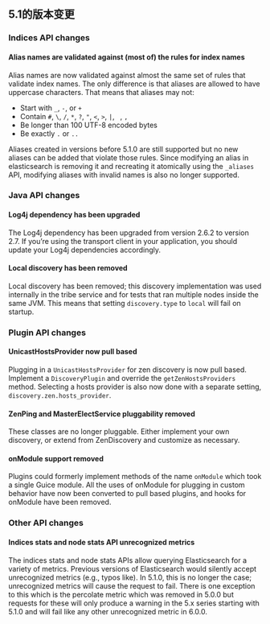 ## 5.1的版本变更

### Indices API changes

#### Alias names are validated against (most of) the rules for index names

Alias names are now validated against almost the same set of rules that validate index names. The only difference is that aliases are allowed to have uppercase characters. That means that aliases may not:

  * Start with `_`, `-`, or `+`
  * Contain `#`, `\`, `/`, `*`, `?`, `"`, `<`, `>`, `|`, ` `, `,`
  * Be longer than 100 UTF-8 encoded bytes 
  * Be exactly `.` or `..`



Aliases created in versions before 5.1.0 are still supported but no new aliases can be added that violate those rules. Since modifying an alias in elasticsearch is removing it and recreating it atomically using the `_aliases` API, modifying aliases with invalid names is also no longer supported.

### Java API changes

#### Log4j dependency has been upgraded

The Log4j dependency has been upgraded from version 2.6.2 to version 2.7. If you’re using the transport client in your application, you should update your Log4j dependencies accordingly.

#### Local discovery has been removed

Local discovery has been removed; this discovery implementation was used internally in the tribe service and for tests that ran multiple nodes inside the same JVM. This means that setting `discovery.type` to `local` will fail on startup.

### Plugin API changes

#### UnicastHostsProvider now pull based

Plugging in a `UnicastHostsProvider` for zen discovery is now pull based. Implement a `DiscoveryPlugin` and override the `getZenHostsProviders` method. Selecting a hosts provider is also now done with a separate setting, `discovery.zen.hosts_provider`.

#### ZenPing and MasterElectService pluggability removed

These classes are no longer pluggable. Either implement your own discovery, or extend from ZenDiscovery and customize as necessary.

#### onModule support removed

Plugins could formerly implement methods of the name `onModule` which took a single Guice module. All the uses of onModule for plugging in custom behavior have now been converted to pull based plugins, and hooks for onModule have been removed.

### Other API changes

#### Indices stats and node stats API unrecognized metrics

The indices stats and node stats APIs allow querying Elasticsearch for a variety of metrics. Previous versions of Elasticsearch would silently accept unrecognized metrics (e.g., typos like). In 5.1.0, this is no longer the case; unrecognized metrics will cause the request to fail. There is one exception to this which is the percolate metric which was removed in 5.0.0 but requests for these will only produce a warning in the 5.x series starting with 5.1.0 and will fail like any other unrecognized metric in 6.0.0.
